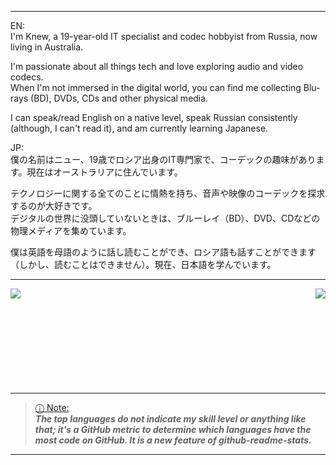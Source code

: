 _____________________________________________________________________________________________________________
EN:<br> 
I'm Knew, a 19-year-old IT specialist and codec hobbyist from Russia, now living in Australia.
 
I'm passionate about all things tech and love exploring audio and video codecs.<br> 
When I'm not immersed in the digital world, you can find me collecting Blu-rays (BD), DVDs, CDs and other physical media.

I can speak/read English on a native level, speak Russian consistently (although, I can't read it), and am currently learning Japanese.

JP:<br>
僕の名前はニュー、19歳でロシア出身のIT専門家で、コーデックの趣味があります。現在はオーストラリアに住んでいます。

テクノロジーに関する全てのことに情熱を持ち、音声や映像のコーデックを探求するのが大好きです。<br>
デジタルの世界に没頭していないときは、ブルーレイ（BD）、DVD、CDなどの物理メディアを集めています。

僕は英語を母語のように話し読むことができ、ロシア語も話すことができます（しかし、読むことはできません）。現在、日本語を学んでいます。
_____________________________________________________________________________________________________________

<picture>

<source 
  srcset="https://github-readme-stats.vercel.app/api?username=knewest&show_icons=true&theme=dark"
  media="(prefers-color-scheme: dark)"
/>
<source
  srcset="https://github-readme-stats.vercel.app/api?username=knewest&show_icons=true"
  media="(prefers-color-scheme: dark), (prefers-color-scheme: no-preference)"
/>
<img align="right" img src="https://github-readme-stats.vercel.app/api?username=knewest&show_icons=true" />

</picture>
<picture>

<source 
  srcset="https://github-readme-stats.vercel.app/api/top-langs/?username=knewest&langs_count=8&theme=dark"
  media="(prefers-color-scheme: dark)"
/>
<source
  srcset="https://github-readme-stats.vercel.app/api/top-langs/?username=knewest&langs_count=8&theme=dark"
  media="(prefers-color-scheme: dark), (prefers-color-scheme: no-preference)"
/>
<img align="left" img src="https://github-readme-stats.vercel.app/api/top-langs/?username=knewest&langs_count=8&theme=dark" />

</picture> 
<br><br><br><br><br><br><br><br><br>

_____________________________________________________________________________________________________________

> [ⓘ Note:]() <br>
***The top languages do not indicate my skill level or anything like that; it's a GitHub metric to determine which languages have the most code on GitHub. It is a new feature of github-readme-stats.***  


_____________________________________________________________________________________________________________

